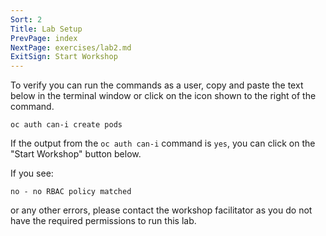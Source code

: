```yaml
---
Sort: 2
Title: Lab Setup
PrevPage: index
NextPage: exercises/lab2.md
ExitSign: Start Workshop
---
```


To verify you can run the commands as a user, copy and paste the text below in the terminal window or click on the <span class="glyphicon glyphicon-play-circle"></span> icon shown to the right of the command.

```execute
oc auth can-i create pods
```

If the output from the `oc auth can-i` command is `yes`, you can click on the "Start Workshop" button below.

If you see:

```
no - no RBAC policy matched
```

or any other errors, please contact the workshop facilitator as you do not have the required permissions to run this lab.  
